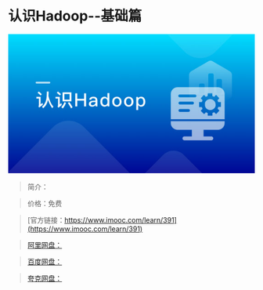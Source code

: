 # 认识Hadoop--基础篇

![img](../../assets/5fe442e50001887b05400304.jpg)

> 简介：

> 价格：免费

> [官方链接：https://www.imooc.com/learn/391](https://www.imooc.com/learn/391)

> [阿里网盘：]()

> [百度网盘：]()

> [夸克网盘：]()
